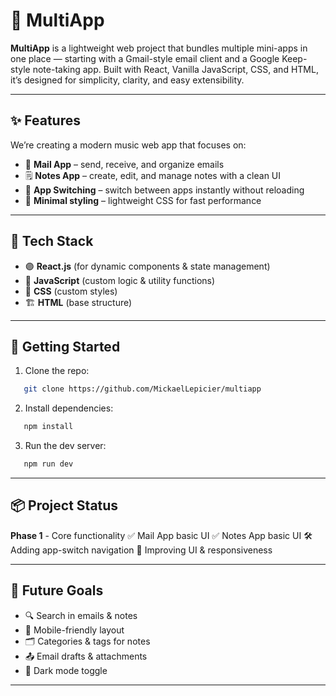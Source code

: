 
# 📂 MultiApp

**MultiApp** is a lightweight web project that bundles multiple mini-apps in one place — starting with a Gmail-style email client and a Google Keep-style note-taking app.
Built with React, Vanilla JavaScript, CSS, and HTML, it’s designed for simplicity, clarity, and easy extensibility.

---

## ✨ Features

We’re creating a modern music web app that focuses on:

- 📧 **Mail App** – send, receive, and organize emails  
- 🗒 **Notes App** – create, edit, and manage notes with a clean UI  
- 🔄 **App Switching** – switch between apps instantly without reloading  
- 🎨 **Minimal styling** – lightweight CSS for fast performance  

---

## 🧰 Tech Stack

- 🟣 **React.js** (for dynamic components & state management)  
- 📜 **JavaScript** (custom logic & utility functions)  
- 🎨 **CSS** (custom styles)  
- 🏗 **HTML** (base structure)  

---

## 🚀 Getting Started

1. Clone the repo:
   
```bash
   git clone https://github.com/MickaelLepicier/multiapp
```

2. Install dependencies:
   
```bash
   npm install
```

3. Run the dev server:
   
```bash
   npm run dev
```



---

## 📦 Project Status

**Phase 1** - Core functionality
✅ Mail App basic UI
✅ Notes App basic UI
🛠 Adding app-switch navigation
🎯 Improving UI & responsiveness


---

## 🎯 Future Goals

- 🔍 Search in emails & notes 
- 📱 Mobile-friendly layout  
- 🗂 Categories & tags for notes 
- 📤 Email drafts & attachments  
- 🌙 Dark mode toggle

---



